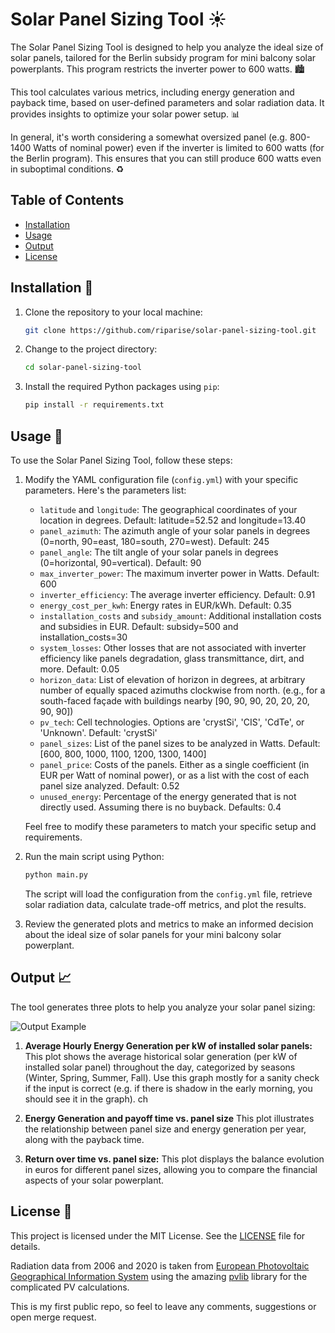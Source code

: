 # Solar Panel Sizing Tool ☀️

The Solar Panel Sizing Tool is designed to help you analyze the ideal size of solar panels, tailored for the Berlin subsidy program for mini balcony solar powerplants. This program restricts the inverter power to 600 watts. 🏙️

This tool calculates various metrics, including energy generation and payback time, based on user-defined parameters and solar radiation data. It provides insights to optimize your solar power setup. 📊

In general, it's worth considering a somewhat oversized panel (e.g. 800-1400 Watts of nominal power) even if the inverter is limited to 600 watts (for the Berlin program). This ensures that you can still produce 600 watts even in 
suboptimal conditions. ♻️

## Table of Contents
- [Installation](#installation-)
- [Usage](#usage-)
- [Output](#output-)
- [License](#license-)

## Installation 🚀

1. Clone the repository to your local machine:

   ```bash
   git clone https://github.com/riparise/solar-panel-sizing-tool.git
   ```

2. Change to the project directory:

   ```bash
   cd solar-panel-sizing-tool
   ```

3. Install the required Python packages using `pip`:

   ```bash
   pip install -r requirements.txt
   ```

## Usage 🧰

To use the Solar Panel Sizing Tool, follow these steps:

1. Modify the YAML configuration file (`config.yml`) with your specific parameters. Here's the parameters list:

   - `latitude` and `longitude`: The geographical coordinates of your location in degrees. Default: latitude=52.52 and longitude=13.40
   - `panel_azimuth`: The azimuth angle of your solar panels in degrees (0=north, 90=east, 180=south, 270=west). Default: 245
   - `panel_angle`: The tilt angle of your solar panels in degrees (0=horizontal, 90=vertical). Default: 90
   - `max_inverter_power`: The maximum inverter power in Watts. Default: 600
   - `inverter_efficiency`: The average inverter efficiency. Default: 0.91
   - `energy_cost_per_kwh`: Energy rates in EUR/kWh. Default: 0.35
   - `installation_costs` and `subsidy_amount`: Additional installation costs and subsidies in EUR. Default: subsidy=500 and installation_costs=30
   - `system_losses`: Other losses that are not associated with inverter efficiency like panels degradation, glass transmittance, dirt, and more. Default: 0.05
   - `horizon_data`: List of elevation of horizon in degrees, at arbitrary number of equally spaced azimuths clockwise from north. (e.g., for a south-faced façade with buildings nearby [90, 90, 90, 20, 20, 20, 90, 90])
   - `pv_tech`: Cell technologies. Options are 'crystSi', 'CIS', 'CdTe', or 'Unknown'. Default: 'crystSi'
   - `panel_sizes`: List of the panel sizes to be analyzed in Watts. Default: [600, 800, 1000, 1100, 1200, 1300, 1400]
   - `panel_price`: Costs of the panels. Either as a single coefficient (in EUR per Watt of nominal power), or as a list with the cost of each panel size analyzed. Default: 0.52
   - `unused_energy`: Percentage of the energy generated that is not directly used. Assuming there is no buyback. Defaults: 0.4

   Feel free to modify these parameters to match your specific setup and requirements.

2. Run the main script using Python:

   ```bash
   python main.py
   ```

   The script will load the configuration from the `config.yml` file, retrieve solar radiation data, calculate trade-off metrics, and plot the results.

3. Review the generated plots and metrics to make an informed decision about the ideal size of solar panels for your mini balcony solar powerplant.

## Output 📈

The tool generates three plots to help you analyze your solar panel sizing:

![Output Example](/output_example.png)

1. **Average Hourly Energy Generation per kW of installed solar panels:** This plot shows the average historical solar generation (per kW of installed solar panel) throughout the day, categorized by seasons (Winter, Spring, Summer, Fall). Use this graph mostly for a sanity check if the 
   input is correct (e.g. if there is shadow in the early morning, you should see it in the graph).
ch
2. **Energy Generation and payoff time vs. panel size** This plot illustrates the relationship between panel size and energy generation per year, along with the payback time.

3. **Return over time vs. panel size:** This plot displays the balance evolution in euros for different panel sizes, allowing you to compare the financial aspects of your solar powerplant.

## License 📜

This project is licensed under the MIT License. See the [LICENSE](LICENSE) file for details.

Radiation data from 2006 and 2020 is taken from [European Photovoltaic Geographical Information System](https://re.jrc.ec.europa.eu/api/v5_2/) using the amazing [pvlib](https://pvlib-python.readthedocs.io/en/stable/) library for the 
complicated PV calculations.

This is my first public repo, so feel to leave any comments, suggestions or open merge request.

